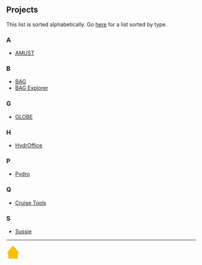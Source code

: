 ## Projects

This list is sorted alphabetically. Go [here](projects_by_type.md) for a list sorted by type.

### A

* [AMUST](projects/amust.md)
  
### B

* [BAG](projects/bag.md)
* [BAG Explorer](projects/bag_explorer.md)

### G
* [GLOBE](projects/globe.md)

### H

* [HydrOffice](projects/hydroffice.md)

### P

* [Pydro](projects/pydro.md)

### Q

* [Cruise Tools](projects/CruiseTools.md)

### S

* [Sussie](projects/sussie/index.md)


***

[![Go to Main Page](resources/home.png)](index.html)
